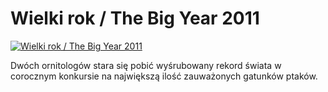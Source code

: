 Wielki rok / The Big Year 2011 
=============
[![Wielki rok / The Big Year 2011 ](http://vidos.pl/images/player.gif)](http://vidos.pl/wielki-rok-the-big-year-2011)

 Dwóch ornitologów stara się pobić wyśrubowany rekord świata w corocznym konkursie na największą ilość zauważonych gatunków ptaków.
